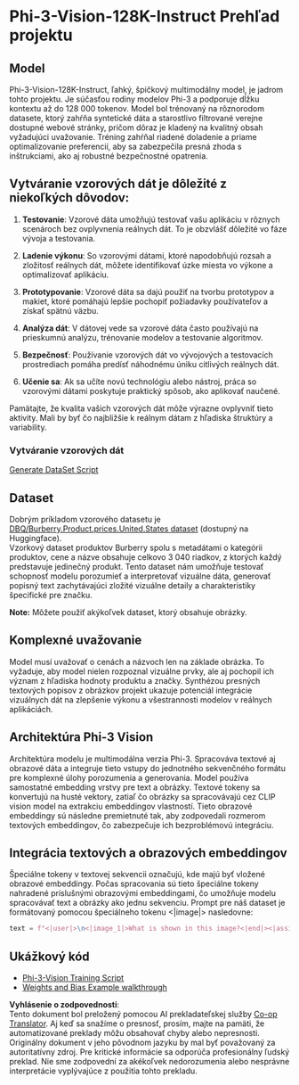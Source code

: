 <!--
CO_OP_TRANSLATOR_METADATA:
{
  "original_hash": "e0a07fd2a30fe2af30b1373df207a5bf",
  "translation_date": "2025-07-17T08:13:57+00:00",
  "source_file": "md/03.FineTuning/FineTuning_Phi-3-visionWandB.md",
  "language_code": "sk"
}
-->
# Phi-3-Vision-128K-Instruct Prehľad projektu

## Model

Phi-3-Vision-128K-Instruct, ľahký, špičkový multimodálny model, je jadrom tohto projektu. Je súčasťou rodiny modelov Phi-3 a podporuje dĺžku kontextu až do 128 000 tokenov. Model bol trénovaný na rôznorodom datasete, ktorý zahŕňa syntetické dáta a starostlivo filtrované verejne dostupné webové stránky, pričom dôraz je kladený na kvalitný obsah vyžadujúci uvažovanie. Tréning zahŕňal riadené doladenie a priame optimalizovanie preferencií, aby sa zabezpečila presná zhoda s inštrukciami, ako aj robustné bezpečnostné opatrenia.

## Vytváranie vzorových dát je dôležité z niekoľkých dôvodov:

1. **Testovanie**: Vzorové dáta umožňujú testovať vašu aplikáciu v rôznych scenároch bez ovplyvnenia reálnych dát. To je obzvlášť dôležité vo fáze vývoja a testovania.

2. **Ladenie výkonu**: So vzorovými dátami, ktoré napodobňujú rozsah a zložitosť reálnych dát, môžete identifikovať úzke miesta vo výkone a optimalizovať aplikáciu.

3. **Prototypovanie**: Vzorové dáta sa dajú použiť na tvorbu prototypov a makiet, ktoré pomáhajú lepšie pochopiť požiadavky používateľov a získať spätnú väzbu.

4. **Analýza dát**: V dátovej vede sa vzorové dáta často používajú na prieskumnú analýzu, trénovanie modelov a testovanie algoritmov.

5. **Bezpečnosť**: Používanie vzorových dát vo vývojových a testovacích prostrediach pomáha predísť náhodnému úniku citlivých reálnych dát.

6. **Učenie sa**: Ak sa učíte novú technológiu alebo nástroj, práca so vzorovými dátami poskytuje praktický spôsob, ako aplikovať naučené.

Pamätajte, že kvalita vašich vzorových dát môže výrazne ovplyvniť tieto aktivity. Mali by byť čo najbližšie k reálnym dátam z hľadiska štruktúry a variability.

### Vytváranie vzorových dát
[Generate DataSet Script](./CreatingSampleData.md)

## Dataset

Dobrým príkladom vzorového datasetu je [DBQ/Burberry.Product.prices.United.States dataset](https://huggingface.co/datasets/DBQ/Burberry.Product.prices.United.States) (dostupný na Huggingface).  
Vzorkový dataset produktov Burberry spolu s metadátami o kategórii produktov, cene a názve obsahuje celkovo 3 040 riadkov, z ktorých každý predstavuje jedinečný produkt. Tento dataset nám umožňuje testovať schopnosť modelu porozumieť a interpretovať vizuálne dáta, generovať popisný text zachytávajúci zložité vizuálne detaily a charakteristiky špecifické pre značku.

**Note:** Môžete použiť akýkoľvek dataset, ktorý obsahuje obrázky.

## Komplexné uvažovanie

Model musí uvažovať o cenách a názvoch len na základe obrázka. To vyžaduje, aby model nielen rozpoznal vizuálne prvky, ale aj pochopil ich význam z hľadiska hodnoty produktu a značky. Synthézou presných textových popisov z obrázkov projekt ukazuje potenciál integrácie vizuálnych dát na zlepšenie výkonu a všestrannosti modelov v reálnych aplikáciách.

## Architektúra Phi-3 Vision

Architektúra modelu je multimodálna verzia Phi-3. Spracováva textové aj obrazové dáta a integruje tieto vstupy do jednotného sekvenčného formátu pre komplexné úlohy porozumenia a generovania. Model používa samostatné embedding vrstvy pre text a obrázky. Textové tokeny sa konvertujú na husté vektory, zatiaľ čo obrázky sa spracovávajú cez CLIP vision model na extrakciu embeddingov vlastností. Tieto obrazové embeddingy sú následne premietnuté tak, aby zodpovedali rozmerom textových embeddingov, čo zabezpečuje ich bezproblémovú integráciu.

## Integrácia textových a obrazových embeddingov

Špeciálne tokeny v textovej sekvencii označujú, kde majú byť vložené obrazové embeddingy. Počas spracovania sú tieto špeciálne tokeny nahradené príslušnými obrazovými embeddingami, čo umožňuje modelu spracovávať text a obrázky ako jednu sekvenciu. Prompt pre náš dataset je formátovaný pomocou špeciálneho tokenu <|image|> nasledovne:

```python
text = f"<|user|>\n<|image_1|>What is shown in this image?<|end|><|assistant|>\nProduct: {row['title']}, Category: {row['category3_code']}, Full Price: {row['full_price']}<|end|>"
```

## Ukážkový kód
- [Phi-3-Vision Training Script](../../../../code/03.Finetuning/Phi-3-vision-Trainingscript.py)
- [Weights and Bias Example walkthrough](https://wandb.ai/byyoung3/mlnews3/reports/How-to-fine-tune-Phi-3-vision-on-a-custom-dataset--Vmlldzo4MTEzMTg3)

**Vyhlásenie o zodpovednosti**:  
Tento dokument bol preložený pomocou AI prekladateľskej služby [Co-op Translator](https://github.com/Azure/co-op-translator). Aj keď sa snažíme o presnosť, prosím, majte na pamäti, že automatizované preklady môžu obsahovať chyby alebo nepresnosti. Originálny dokument v jeho pôvodnom jazyku by mal byť považovaný za autoritatívny zdroj. Pre kritické informácie sa odporúča profesionálny ľudský preklad. Nie sme zodpovední za akékoľvek nedorozumenia alebo nesprávne interpretácie vyplývajúce z použitia tohto prekladu.